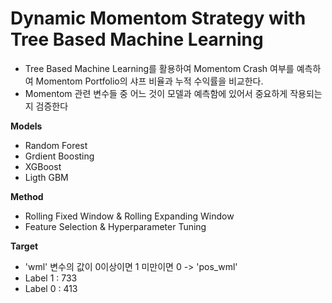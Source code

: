 # Dynamic Momentom Strategy with Tree Based Machine Learning

- Tree Based Machine Learning를 활용하여 Momentom Crash 여부를 예측하여 Momentom Portfolio의 샤프 비율과 누적 수익률을 비교한다.
- Momentom 관련 변수들 중 어느 것이 모델과 예측함에 있어서 중요하게 작용되는 지 검증한다

**Models**
* Random Forest 
* Grdient Boosting
* XGBoost
* Ligth GBM

**Method**
* Rolling Fixed Window & Rolling Expanding Window
* Feature Selection & Hyperparameter Tuning

**Target**
* 'wml' 변수의 값이 0이상이면 1 미만이면 0 -> 'pos_wml'
* Label 1 : 733 
* Label 0 : 413
